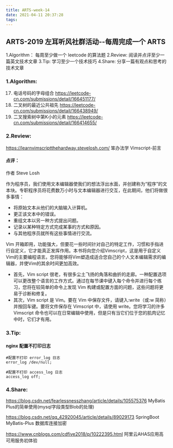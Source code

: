 ```yaml
---
title: ARTS-week-14
date: 2021-04-11 20:37:28
tags:
---
```



## ARTS-2019 左耳听风社群活动--每周完成一个 ARTS
1.Algorithm： 每周至少做一个 leetcode 的算法题
2.Review: 阅读并点评至少一篇英文技术文章
3.Tip: 学习至少一个技术技巧
4.Share: 分享一篇有观点和思考的技术文章

### 1.Algorithm:

17. 电话号码的字母组合 https://leetcode-cn.com/submissions/detail/166451177/
236. 二叉树的最近公共祖先 https://leetcode-cn.com/submissions/detail/166438949/
230. 二叉搜索树中第K小的元素 https://leetcode-cn.com/submissions/detail/166414655/

### 2.Review:

https://learnvimscriptthehardway.stevelosh.com/
笨办法学 Vimscript-前言
        

#### 点评：

作者 Steve Losh 

作为程序员，我们使用文本编辑器使我们的想法浮出水面，并创建称为“程序”的文本块。专职程序员将花费数万小时与文本编辑器进行交互，在此期间，他们将做很多事情：
- 将原始文本从他们的大脑输入计算机。
- 更正该文本中的错误。
- 重组文本以另一种方式提出问题。
- 记录以某种特定方式完成某事的方式和原因。
- 与其他程序员就所有这些事情进行交流。

Vim 开箱即用，功能强大，但要花一些时间针对自己的特定工作，习惯和手指进行自定义，它才能真正发挥作用。本书将向您介绍Vimscript，这是用于自定义Vim的主要编程语言。您将能够将Vim塑造成适合您自己的个人文本编辑需求的编辑器，并使Vim的其余时间更加高效。
- 首先，Vim script 很老，有很多尘土飞扬的角落和曲折的走廊。一种配置选项可以更改整个语言的工作方式。通过在每节课中键入每个命令并进行每个练习，您将在较简单的命令上发现 Vim 构建或配置方面的问题，这些问题将更易于诊断和修复。
- 其次，Vim script 是 Vim。要在 Vim 中保存文件，请键入:write（或:w 简称）并按回车键。要将文件保存在 Vimscript 中，请使用 write。您将学习的许多 Vimscript 命令也可以在日常编辑中使用，但是只有当它们位于您的肌肉记忆中时，它们才有用。


### 3.Tip:

#### nginx 配置不打印日志

```shell
#配置不打印 error_log 日志
error_log /dev/null;

#配置不打印 access_log 日志
access_log off;
```


### 4.Share:

https://blog.csdn.net/fearlessnesszhang/article/details/105575376
MyBatis Plus的简单使用(mysql字段类型Blob的处理)

https://blog.csdn.net/qq_42920045/article/details/89029173
SpringBoot MyBatis-Plus 数据库连接加密

https://www.cnblogs.com/cdfive2018/p/10222395.html
阿里云AHAS应用高可用服务初体验